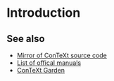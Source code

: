 # Introduction

## See also
- [Mirror of ConTeXt source code][1]
- [List of offical manuals][2]
- [ConTeXt Garden][3]

[1]: https://bitbucket.org/phg/context-mirror/
[2]: http://www.pragma-ade.com/overview.htm
[3]: wiki.contextgarden.net/
